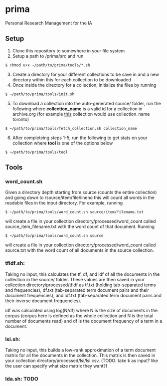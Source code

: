 # prima
Personal Research Management for the IA

## Setup
1. Clone this repository to somewhere in your file system
2. Setup a path to /prima/src and run
  >
    $ chmod u+x ~/path/to/prima/tools/*.sh
3. Create a directory for your different collections to be save in and a new directory within this for each collection to be downloaded
4. Once inside the directory for a collection, initialize the files by running 
  >
    $ ~/path/to/prima/tools/init.sh
5. To download a collection into the auto-generated source/ folder, run the following where **collection_name** is a valid id for a collection in archive.org (for example [this](https://archive.org/details/toronto) collection would use collection_name toronto)
  >
    $ ~/path/to/prima/tools/fetch_collection.sh collection_name 

6. After completeing steps 1-5, run the following to get stats on your collection where **tool** is one of the options below
  >
    $ ~/path/to/prima/tools/tool 

## Tools

### word_count.sh
Given a directory depth starting from source (counts the entire collection) and going down to /source/item/file/lineno this will count all words in the readable files in the input directory. For example, running 
  >
    $ ~/path/to/prima/tools/word_count.sh source/item/filename.txt
will create a file in your collection directory/processed/word_count called source_item_filename.txt with the word count of that document. Running
  >
    $ ~/path/to/prima/tools/word_count.sh source
will create a file in your collection directory/processed/word_count called source.txt with the word count of all documents in the source collection.

### tfidf.sh: 
Taking no input, this calculates the tf, df, and idf of all the documents in the collection in the source/ folder. These values are then saved in your collection directory/processed/tfidf as tf.txt (holding tab-separated terms and frequencies), df.txt (tab-separated term document pairs and their document frequencies), and idf.txt (tab-separated term document pairs and their inverse document frequencies).

idf was calculated using log(N/df) where N is the size of documents in the corpus (corpus here is defined as the whole collection and N is the total number of documents read) and df is the document frequency of a term in a document.

### lsi.sh: 
Taking no input, this builds a low-rank approximation of a term document matrix for all the documents in the collection. This matrix is then saved in your collection  directory/processed/lsi/lsi.csv. (TODO: take k as input? like the user can specify what size matrix they want?)

### lda.sh: TODO
